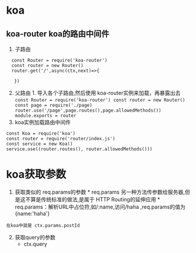   # koa
  ## koa-router   koa的路由中间件
  1. 子路由
  ```
    const Router = require('koa-router')
    const router = new Router()
    router.get('/',async(ctx,next)=>{
   
     })
```
  2. 父路由
    1. 导入各个子路由,然后使用  koa-router实例来加载，再暴露出去
    ```
    const Router = require('koa-router')
    const router = new Router()
    const page = require('./page)
    router.use('/page',page.routes(),page.allowedMethods())
    module.exports = router
    ```
  3. koa实例加载路由中间件
  ```
  const Koa = require('koa')
  const router = require('router/index.js')
  const service = new Koa()
  service.use((router.routes(), router.allowedMethods()))
  ```
  # koa获取参数
  1. 获取类似的 req.params的参数
    * req.params  另一种方法传参数给服务器,但是这不算是传统标准的做法,是属于 HTTP Routing的延伸应用
    * req.params：解析URL中占位符,如/:name,访问/haha ,req.params的值为{name:'haha'}
    
    在koa中就是 ctx.params.postId
  2. 获取query的参数
     * ctx.query  
 
